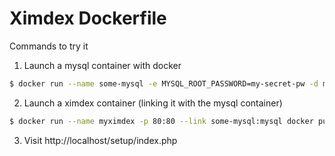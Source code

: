 # Ximdex Dockerfile

Commands to try it

1)  Launch a mysql container with docker

```sh
$ docker run --name some-mysql -e MYSQL_ROOT_PASSWORD=my-secret-pw -d mysql:5.6
```

2)  Launch a ximdex container (linking it with the mysql container)

```sh
$ docker run --name myximdex -p 80:80 --link some-mysql:mysql docker pull ximdex/ximdex
```

3)  Visit http://localhost/setup/index.php
